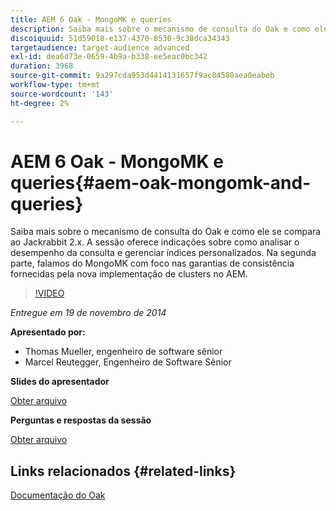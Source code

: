 ```yaml
---
title: AEM 6 Oak - MongoMK e queries
description: Saiba mais sobre o mecanismo de consulta do Oak e como ele se compara ao Jackrabbit 2.x. A sessão oferece indicações sobre como analisar o desempenho da consulta e gerenciar índices personalizados. Na segunda parte, falamos do MongoMK com foco nas garantias de consistência fornecidas pela nova implementação de clusters no AEM.
discoiquuid: 51d59018-e137-4370-8530-9c38dca34343
targetaudience: target-audience advanced
exl-id: dea6d73e-0659-4b9a-b338-ee5eac0bc342
duration: 3968
source-git-commit: 9a297cda953d4414131657f9ac84580aea0eabeb
workflow-type: tm+mt
source-wordcount: '143'
ht-degree: 2%

---
```


# AEM 6 Oak - MongoMK e queries{#aem-oak-mongomk-and-queries}

Saiba mais sobre o mecanismo de consulta do Oak e como ele se compara ao Jackrabbit 2.x. A sessão oferece indicações sobre como analisar o desempenho da consulta e gerenciar índices personalizados. Na segunda parte, falamos do MongoMK com foco nas garantias de consistência fornecidas pela nova implementação de clusters no AEM.

>[!VIDEO](https://video.tv.adobe.com/v/19402/?quality=9)

*Entregue em 19 de novembro de 2014*

**Apresentado por:**

* Thomas Mueller, engenheiro de software sênior
* Marcel Reutegger, Engenheiro de Software Sênior

**Slides do apresentador**

[Obter arquivo](assets/aem-6-oak-mongomk-and-queries.pdf)

**Perguntas e respostas da sessão**

[Obter arquivo](assets/q-a-11-19-14-gem-session-oak.pdf)

## Links relacionados {#related-links}

[Documentação do Oak](https://jackrabbit.apache.org/oak/docs/)

<!--
[Get back to the Overview](https://helpx.adobe.com/experience-manager/kt/eseminars/gems/aem-index.html)
-->
